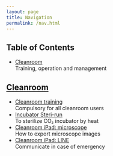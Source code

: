 ```yaml
---
layout: page
title: Navigation
permalink: /nav.html
---
```


## Table of Contents

- <a href="#cleanroom">Cleanroom</a>  
  Training, operation and management



## <a name="cleanroom" href="#page">Cleanroom</a>

- [Cleanroom training](/cleanroom-training.html)  
  Compulsory for all cleanroom users
- [Incubator Steri-run](/incubator-steri-run.html)  
  To sterilize CO₂ incubator by heat
- [Cleanroom iPad: microscope](/files/cleanroom-ipad-microscope.pdf)  
  How to export microscope images
- [Cleanroom iPad: LINE](/files/cleanroom-ipad-line.pdf)  
  Communicate in case of emergency
